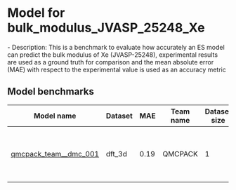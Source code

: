 # Model for bulk_modulus_JVASP_25248_Xe
<!--benchmark_description--> - Description: This is a benchmark to evaluate how accurately an ES model can predict the bulk modulus of Xe (JVASP-25248), experimental results are used as a ground truth for comparison and the mean absolute error (MAE) with respect to the experimental value is used as an accuracy metric


<h2>Model benchmarks</h2>
<table style="width:100%" id="j_table">
 <thead>
  <tr>
<th>Model name</th>
    <th>Dataset</th>
   <!-- <th>Method</th>-->
    <th>MAE</th>
    <th>Team name</th>
    <th>Dataset size</th>
    <th>Date submitted</th>
    <th>Notes</th>
  </tr>
 </thead>
<!--table_content--><tr><td><a href="https://github.com/usnistgov/jarvis_leaderboard/tree/main/jarvis_leaderboard/contributions/qmcpack_team__dmc_001" target="_blank">qmcpack_team__dmc_001</a></td><td>dft_3d</td><td>0.19</td><td>QMCPACK</td><td>1</td><td>05-15-2023</td><td><a href="https://github.com/usnistgov/jarvis_leaderboard/tree/main/jarvis_leaderboard/contributions/qmcpack_team__dmc_001/ES-SinglePropertyPrediction-bulk_modulus_JVASP_25248_Xe-dft_3d-test-mae.csv.zip" target="_blank">CSV</a>, <a href="https://github.com/usnistgov/jarvis_leaderboard/tree/main/jarvis_leaderboard/benchmarks/ES/SinglePropertyPrediction/dft_3d_bulk_modulus_JVASP_25248_Xe.json.zip" target="_blank">JSON</a>, <a href="https://github.com/usnistgov/jarvis_leaderboard/tree/main/jarvis_leaderboard/contributions/qmcpack_team__dmc_001/run.sh " target="_blank">run.sh</a>, <a href="https://github.com/usnistgov/jarvis_leaderboard/tree/main/jarvis_leaderboard/contributions/qmcpack_team__dmc_001/metadata.json " target="_blank">Info</a>, <a href="https://www.ctcms.nist.gov/~knc6/static/JARVIS-DFT/JVASP-25248.xml " target="_blank">JVASP-25248</a></td></tr><!--table_content-->
</table>